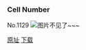 ### Cell Number
No.1129
![图片不见了~~~](https://imgs.xkcd.com/comics/cell_number.png)

[原址](https://xkcd.com//1129) [下载](https://imgs.xkcd.com/comics/cell_number.png)


